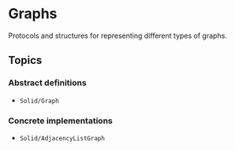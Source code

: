 # Graphs

Protocols and structures for representing different types of graphs.

## Topics

### Abstract definitions
- ``Solid/Graph``

### Concrete implementations
- ``Solid/AdjacencyListGraph``

